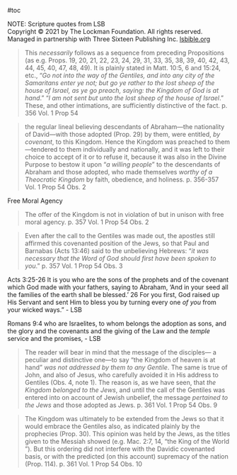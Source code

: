 #toc

NOTE: Scripture quotes from LSB  
Copyright © 2021 by The Lockman Foundation. All rights reserved.  
Managed in partnership with Three Sixteen Publishing Inc. [lsbible.org](https://www.lsbible.org/)

>This *necessarily* follows as a sequence from preceding Propositions (as e.g. Props. 19, 20, 21, 22, 23, 24, 29, 31, 33, 35, 38, 39, 40, 42, 43, 44, 45, 40, 47, 48, 49). It is plainly stated in Matt. 10:5, 6 and 15:24, etc., “*Go not into the way of the Gentiles, and into any city of the Samaritans enter ye not; but go ye rather to the lost sheep of the house of Israel, as ye go preach, saying: the Kingdom of God is at hand*.” “*I am not sent but unto the lost sheep of the house of Israel*.” These, and other intimations, are sufficiently distinctive of the fact.
>p. 356 Vol. 1 Prop 54

>the regular lineal believing descendants of Abraham—the nationality of David—with those adopted (Prop. 29) by them, were entitled, *by covenant*, to this Kingdom. Hence the Kingdom was preached to them—tendered to them individually and nationally, and it was left to their choice to accept of it or to refuse it, because it was also in the Divine Purpose to bestow it upon “*a willing people*” to the descendants of Abraham and those adopted, who made themselves *worthy of a Theocratic Kingdom* by faith, obedience, and holiness.
>p. 356-357 Vol. 1 Prop 54 Obs. 2

Free Moral Agency

>The offer of the Kingdom is not in violation of but in unison with free moral agency.
>p. 357 Vol. 1 Prop 54 Obs. 2

>Even after the call to the Gentiles was made out, the apostles still affirmed this covenanted position of the Jews, so that Paul and Barnabas (Acts 13:46) said to the unbelieving Hebrews: “*it was necessary that the Word of God should first have been spoken to you*.”
>p. 357 Vol. 1 Prop 54 Obs. 3

Acts 3:25-26
It is you who are the sons of the prophets and of the covenant which God made with your fathers, saying to Abraham, ‘And in your seed all the families of the earth shall be blessed.’ 26 For you first, God raised up His Servant and sent Him to bless you by turning every one _of you_ from your wicked ways.” - LSB

Romans 9:4
who are Israelites, to whom belongs the adoption as sons, and the glory and the covenants and the giving of the Law and the _temple_ service and the promises, - LSB

>The reader will bear in mind that the message of the disciples— a peculiar and distinctive one—to say “the Kingdom of heaven is at hand” *was not addressed by them to any Gentile*. The same is true of John, and also of Jesus, who carefully avoided it in His address to Gentiles (Obs. 4, note 1). The reason is, as we have seen, that *the Kingdom belonged to the Jews*, and until the call of the Gentiles was entered into on account of Jewish unbelief, the message *pertained to the Jews* and those adopted as Jews.
>p. 361 Vol. 1 Prop 54 Obs. 9

>The Kingdom was ultimately to be extended from the Jews so that it would embrace the Gentiles also, as indicated plainly by the prophecies (Prop. 30). This opinion was held by the Jews, as the titles given to the Messiah showed (e.g. Mac. 2:7, 14, “the King of the World ”). But this ordering did not interfere with the Davidic covenanted basis, or with the predicted (on this account) supremacy of the nation (Prop. 114).
>p. 361 Vol. 1 Prop 54 Obs. 10








